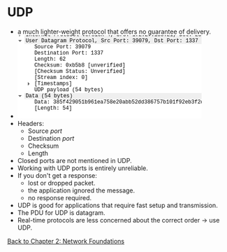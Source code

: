 # UDP

- a much lighter‐weight protocol that offers no guarantee of delivery.
- ![](./udp-headers.png)
- Headers:
	- Source *port*
	- Destination *port*
	- Checksum
	- Length
- Closed ports are not mentioned in UDP.
- Working with UDP ports is entirely unreliable.
- If you don't get a response:
	- lost or dropped packet.
	- the application ignored the message.
	- no response required.
- UDP is good for applications that require fast setup and transmission.
- The PDU for UDP is datagram.
- Real-time protocols are less concerned about the correct order -> use UDP.

[Back to Chapter 2: Network Foundations](../ceh.md#chapter-2-network-foundations)
